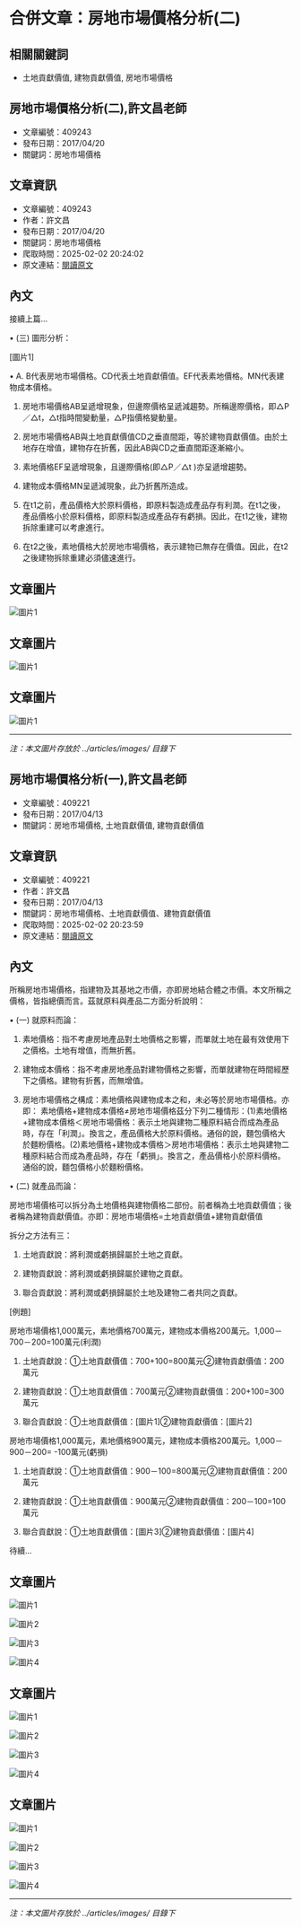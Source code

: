 # 合併文章：房地市場價格分析(二)

## 相關關鍵詞
- 土地貢獻價值, 建物貢獻價值, 房地市場價格

## 房地市場價格分析(二),許文昌老師
- 文章編號：409243
- 發布日期：2017/04/20
- 關鍵詞：房地市場價格


## 文章資訊
- 文章編號：409243
- 作者：許文昌
- 發布日期：2017/04/20
- 關鍵詞：房地市場價格
- 爬取時間：2025-02-02 20:24:02
- 原文連結：[閱讀原文](https://real-estate.get.com.tw/Columns/detail.aspx?no=409243)

## 內文
接續上篇...

• (三) 圖形分析：

[圖片1]

• A. B代表房地市場價格。CD代表土地貢獻價值。EF代表素地價格。MN代表建物成本價格。

1. 房地市場價格AB呈遞增現象，但邊際價格呈遞減趨勢。所稱邊際價格，即△P／△t，△t指時間變動量，△P指價格變動量。

2. 房地市場價格AB與土地貢獻價值CD之垂直間距，等於建物貢獻價值。由於土地存在增值，建物存在折舊，因此AB與CD之垂直間距逐漸縮小。

3. 素地價格EF呈遞增現象，且邊際價格(即△P／△t )亦呈遞增趨勢。

4. 建物成本價格MN呈遞減現象，此乃折舊所造成。

5. 在t1之前，產品價格大於原料價格，即原料製造成產品存有利潤。在t1之後，產品價格小於原料價格，即原料製造成產品存有虧損。因此，在t1之後，建物拆除重建可以考慮進行。

6. 在t2之後，素地價格大於房地市場價格，表示建物已無存在價值。因此，在t2之後建物拆除重建必須儘速進行。

## 文章圖片

![圖片1](../articles/images/409243_3493501e.png)

## 文章圖片

![圖片1](../articles/images/409243_3493501e.png)

## 文章圖片

![圖片1](../articles/images/409243_3493501e.png)


---
*注：本文圖片存放於 ../articles/images/ 目錄下*


## 房地市場價格分析(一),許文昌老師
- 文章編號：409221
- 發布日期：2017/04/13
- 關鍵詞：房地市場價格, 土地貢獻價值, 建物貢獻價值


## 文章資訊
- 文章編號：409221
- 作者：許文昌
- 發布日期：2017/04/13
- 關鍵詞：房地市場價格、土地貢獻價值、建物貢獻價值
- 爬取時間：2025-02-02 20:23:59
- 原文連結：[閱讀原文](https://real-estate.get.com.tw/Columns/detail.aspx?no=409221)

## 內文
所稱房地市場價格，指建物及其基地之市價，亦即房地結合體之市價。本文所稱之價格，皆指總價而言。茲就原料與產品二方面分析說明：

• (一) 就原料而論：

1. 素地價格：指不考慮房地產品對土地價格之影響，而單就土地在最有效使用下之價格。土地有增值，而無折舊。

2. 建物成本價格：指不考慮房地產品對建物價格之影響，而單就建物在時間經歷下之價格。建物有折舊，而無增值。

3. 房地市場價格之構成：素地價格與建物成本之和，未必等於房地市場價格。亦即： 素地價格+建物成本價格≠房地市場價格茲分下列二種情形：(1)素地價格+建物成本價格＜房地市場價格：表示土地與建物二種原料結合而成為產品時，存在「利潤」。換言之，產品價格大於原料價格。通俗的說，麵包價格大於麵粉價格。(2)素地價格+建物成本價格＞房地市場價格：表示土地與建物二種原料結合而成為產品時，存在「虧損」。換言之，產品價格小於原料價格。通俗的說，麵包價格小於麵粉價格。

• (二) 就產品而論：

房地市場價格可以拆分為土地價格與建物價格二部份。前者稱為土地貢獻價值；後者稱為建物貢獻價值。亦即：房地市場價格=土地貢獻價值+建物貢獻價值

拆分之方法有三：

1. 土地貢獻說：將利潤或虧損歸屬於土地之貢獻。

2. 建物貢獻說：將利潤或虧損歸屬於建物之貢獻。

3. 聯合貢獻說：將利潤或虧損歸屬於土地及建物二者共同之貢獻。

[例題]

房地市場價格1,000萬元，素地價格700萬元，建物成本價格200萬元。1,000－700－200=100萬元(利潤)

1. 土地貢獻說：①土地貢獻價值：700+100=800萬元②建物貢獻價值：200萬元

2. 建物貢獻說：①土地貢獻價值：700萬元②建物貢獻價值：200+100=300萬元

3. 聯合貢獻說：①土地貢獻價值：[圖片1]②建物貢獻價值：[圖片2]

房地市場價格1,000萬元，素地價格900萬元，建物成本價格200萬元。1,000－900－200= -100萬元(虧損)

1. 土地貢獻說：①土地貢獻價值：900－100=800萬元②建物貢獻價值：200萬元

2. 建物貢獻說：①土地貢獻價值：900萬元②建物貢獻價值：200－100=100萬元

3. 聯合貢獻說：①土地貢獻價值：[圖片3]②建物貢獻價值：[圖片4]

待續...

## 文章圖片

![圖片1](../articles/images/409221_f04c0c0d.png)

![圖片2](../articles/images/409221_17e17c16.png)

![圖片3](../articles/images/409221_e95e23ee.png)

![圖片4](../articles/images/409221_5fbb1817.png)

## 文章圖片

![圖片1](../articles/images/409221_f04c0c0d.png)

![圖片2](../articles/images/409221_17e17c16.png)

![圖片3](../articles/images/409221_e95e23ee.png)

![圖片4](../articles/images/409221_5fbb1817.png)

## 文章圖片

![圖片1](../articles/images/409221_f04c0c0d.png)

![圖片2](../articles/images/409221_17e17c16.png)

![圖片3](../articles/images/409221_e95e23ee.png)

![圖片4](../articles/images/409221_5fbb1817.png)


---
*注：本文圖片存放於 ../articles/images/ 目錄下*

